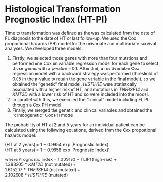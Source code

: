 # Histological Transformation Prognostic Index (HT-PI)
Time to transformation was defined as the was calculated from the date of FL diagnosis to the date of HT or last follow-up.
We used the Cox proportional hazards (PH) model for the univariate and multivariate survival analyses. We developed three models:
1) Firstly, we selected those genes with more than four mutations and performed one Cox univariable regression model for each gene to select those genes with a p-value = 0.1. After that, a multivariable Cox regression model with a backward strategy was performed (threshold of 0.05 in the p-value to retain the gene variable in the final model), so we obtained the “genetic” final model. *HIST1H1E* were statistically associated with a higher risk of HT, and mutations in *TNFRSF14* and *KMT2D* with a lower risk of HT and so were included into the model.
2) In parallel with this, we executed the “clinical” model including FLIPI through a Cox PH model.
3) Finally, we merged the genetic and clinical variables and obtained the “clinicogenetic” Cox PH model.

The probability of HT at 2 and 5 years for an individual patient can be calculated using the following
equations, derived from the Cox proportional hazards model:

(HT at 2 years) = 1 − 0.9954 exp (Prognostic Index)\
(HT at 5 years) = 1 − 0.9858 exp (Prognostic Index)\

where Prognostic Index = 
1.639193 * FLIPI (high-risk) +\
1.383305 * *KMT2D* (not mutated) +\
1.615207 * *TNFRSF14* (not mutated) +\
2.102908 * *HIST1H1E* (mutated)
